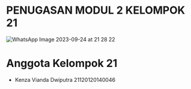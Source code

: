 # PENUGASAN MODUL 2 KELOMPOK 21

![WhatsApp Image 2023-09-24 at 21 28 22](https://github.com/Zavians/PenugasanMod1dan2RPLBK/assets/94980985/6103fb4f-88fa-4f14-8021-58491bd794c7)

# Anggota Kelompok 21
- Kenza Vianda Dwiputra 21120120140046
